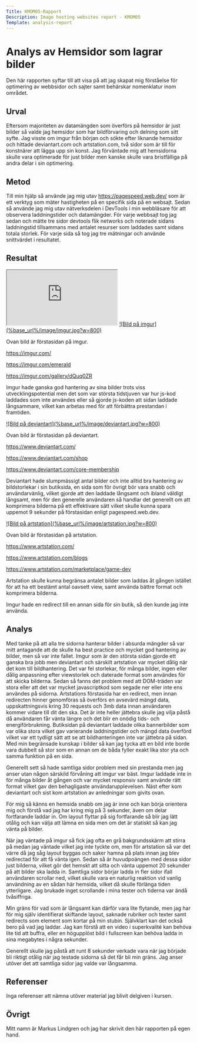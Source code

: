 ```yaml
---
Title: KMOM05-Rapport
Description: Image hosting websites report - KMOM05
Template: analysis-report
---
```


# Analys av Hemsidor som lagrar bilder

Den här rapporten syftar till att visa på att jag skapat mig förståelse för optimering av webbsidor och sajter samt behärskar nomenklatur inom området.

Urval
-----------------------

Eftersom majoriteten av datamängden som överförs på hemsidor är just bilder så valde jag hemsidor som har bildförvaring och delning som sitt syfte. Jag visste om imgur från början och sökte efter liknande hemsidor och hittade deviantart.com och artstation.com, två sidor som är till för konstnärer att lägga upp sin konst. Jag förväntade mig att hemsidorna skulle vara optimerade för just bilder men kanske skulle vara bristfälliga på andra delar i sin optimering.

Metod
-----------------------
Till min hjälp så använde jag mig utav https://pagespeed.web.dev/ som är ett verktyg som mäter hastigheten på en specifik sida på en websajt. Sedan så använde jag mig utav nätverksdelen i DevTools i min webbläsare för att observera laddningstider och datamängder. För varje webbsajt tog jag sedan och mätte tre sidor devtools flik networks och noterade sidans laddningstid tillsammans med antalet resurser som laddades samt sidans totala storlek. För varje sida så tog jag tre mätningar och använde snittvärdet i resultatet.

Resultat
-----------------------
<iframe src="https://docs.google.com/spreadsheets/d/e/2PACX-1vRQPwjunhaW2xGpuN64puPxr628gKN1wr3_RGJQ11Z7h6uPQZV-bmhWK9k977Dm8IsbiDqEeXTKpcI9/pubhtml?widget=true&amp;headers=false" class="embed-container google-sheet"></iframe>
<a href="%base_url%/image/imgur.jpg" target="_blank">
    ![Bild på imgur](%base_url%/image/imgur.jpg?w=800)
</a>

Ovan bild är förstasidan på imgur.

https://imgur.com/

https://imgur.com/emerald

https://imgur.com/gallery/dQuq0ZR

Imgur hade ganska god hantering av sina bilder trots viss utvecklingspotential men det som var största tidstjuven var hur js-kod laddades som inte användes eller så gjorde js-koden att sidan laddade långsammare, vilket kan arbetas med för att förbättra prestandan i framtiden.

<a href="%base_url%/image/deviantart.jpg" target="_blank">
    ![Bild på deviantart](%base_url%/image/deviantart.jpg?w=800)
</a>

Ovan bild är förstasidan på deviantart.

https://www.deviantart.com/

https://www.deviantart.com/shop

https://www.deviantart.com/core-membership

Deviantart hade slumpmässigt antal bilder och inte alltid bra hantering av bildstorlekar i sin butiksida, en sida som för övrigt bör vara snabb och användarvänlig, vilket gjorde att den laddade långsamt och ibland väldigt långsamt, men för den generelle användaren så handlar det generellt om att komprimera bilderna på ett effektivare sätt vilket skulle kunna spara uppemot 9 sekunder på förstasidan enligt pagespeed.web.dev.

<a href="%base_url%/image/artstation.jpg" target="_blank">
    ![Bild på artstation](%base_url%/image/artstation.jpg?w=800)
</a>

Ovan bild är förstasidan på artstation.

https://www.artstation.com/

https://www.artstation.com/blogs

https://www.artstation.com/marketplace/game-dev

Artstation skulle kunna begränsa antalet bilder som laddas åt gången istället för att ha ett bestämt antal oavsett view, samt använda bättre format och komprimera bilderna.

Imgur hade en redirect till en annan sida för sin butik, så den kunde jag inte använda.





Analys
-----------------------

Med tanke på att alla tre sidorna hanterar bilder i absurda mängder så var mitt antagande att de skulle ha best practice och mycket god hantering av bilder, men så var inte fallet. Imgur som är den största sidan gjorde ett ganska bra jobb men deviantart och särskilt artstation var mycket dålig när det kom till bildhantering. Det var fel storlekar, för många bilder, ingen eller dålig anpassning efter viewstorlek och daterade format som användes för att skicka bilderna. Sedan så fanns det problem med att DOM-träden var stora eller att det var mycket javascriptkod som segade ner eller inte ens användes på sidorna. Artstations förstasida har en redirect, men innan redirecten hinner genomföras så överförs en avsevärd mängd data, uppskattningsvis kring 30 requests och 3mb data innan användaren kommer vidare till dit den ska. Det är inte heller jättebra skulle jag vilja påstå då användaren får vänta längre och det blir en onödig tids- och energiförbrukning. Butiksidan på deviantart laddade olika bannerbilder som var olika stora vilket gav varierande laddningstider och mängd data överförd vilket var ett tydligt sätt att se att bildhanteringen inte var jättebra på sidan. Med min begränsade kunskap i bilder så kan jag tycka att en bild inte borde vara dubbelt så stor som en annan om de båda fyller exakt lika stor yta och samma funktion på en sida.

Generellt sett så hade samtliga sidor problem med sin prestanda men jag anser utan någon särskild förvåning att imgur var bäst. Imgur laddade inte in för många bilder åt gången och var mycket responsiv samt använde rätt format vilket gav den behagligaste användarupplevelsen. Näst efter kom deviantart och sist kom artstation av anledningar som givits ovan.

För mig så känns en hemsida snabb om jag är inne och kan börja orientera mig och förstå vad jag har kring mig på 3 sekunder, även om delar fortfarande laddar in. Om layout flyttar på sig fortfarande så blir jag lätt otålig och kan välja att lämna en sida men om det är statiskt så kan jag vänta på bilder.

När jag väntade på imgur så fick jag ofta en grå bakgrundsskärm att stirra på medan jag väntade vilket jag inte tyckte om, men för artstation så var det värre då jag såg layout byggas och saker hamna på plats innan jag blev redirectad för att få vänta igen. Sedan så är huvudpoängen med dessa sidor just bilderna, vilket gör det hemskt att sitta och vänta uppemot 20 sekunder på att bilder ska ladda in. Samtliga sidor börjar ladda in fler sidor ifall användaren scrollar ned, vilket skulle vara en naturlig reaktion vid vanlig användning av en sådan här hemsida, vilket då skulle förlänga tiden ytterligare. Jag brukade inget scrollande i mina tester och tiderna var ändå tvåsiffriga.

Min gräns för vad som är långsamt kan därför vara lite flytande, men jag har för mig själv identifierat skiftande layout, saknade rubriker och texter samt redirects som element som kortar på min stubin. Självklart kan det också bero på vad jag laddar. Jag kan förstå att en video i superkvalité kan behöva lite tid att buffra, eller en högupplöst bild i fullscreen kan behöva ladda in sina megabytes i några sekunder.

Generellt skulle jag påstå att runt 8 sekunder verkade vara när jag började bli riktigt otålig när jag testade sidorna så det får bli min gräns. Jag anser utöver det att samtliga sidor jag valde var långsamma.



Referenser
-----------------------

Inga referenser att nämna utöver material jag blivit delgiven i kursen.

Övrigt
-----------------------

Mitt namn är Markus Lindgren och jag har skrivit den här rapporten på egen hand.